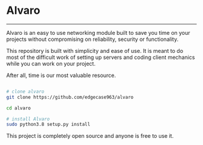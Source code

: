 ﻿# Alvaro
---

Alvaro is an easy to use networking module built to save you time on your projects without compromising on reliability, security or functionality.

This repository is built with simplicity and ease of use. It is meant to do most of the difficult work of setting up servers and coding client mechanics while you can work on your project.

After all, time is our most valuable resource.


```bash

# clone alvaro
git clone https://github.com/edgecase963/alvaro

cd alvaro

# install Alvaro
sudo python3.8 setup.py install

```

This project is completely open source and anyone is free to use it.
